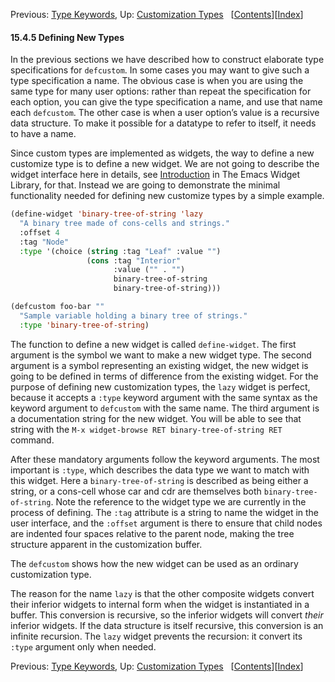 

Previous: [Type Keywords](Type-Keywords.html), Up: [Customization Types](Customization-Types.html)   \[[Contents](index.html#SEC_Contents "Table of contents")]\[[Index](Index.html "Index")]

#### 15.4.5 Defining New Types

In the previous sections we have described how to construct elaborate type specifications for `defcustom`. In some cases you may want to give such a type specification a name. The obvious case is when you are using the same type for many user options: rather than repeat the specification for each option, you can give the type specification a name, and use that name each `defcustom`. The other case is when a user option’s value is a recursive data structure. To make it possible for a datatype to refer to itself, it needs to have a name.

Since custom types are implemented as widgets, the way to define a new customize type is to define a new widget. We are not going to describe the widget interface here in details, see [Introduction](../widget/index.html#Top) in The Emacs Widget Library, for that. Instead we are going to demonstrate the minimal functionality needed for defining new customize types by a simple example.

```lisp
(define-widget 'binary-tree-of-string 'lazy
  "A binary tree made of cons-cells and strings."
  :offset 4
  :tag "Node"
  :type '(choice (string :tag "Leaf" :value "")
                 (cons :tag "Interior"
                       :value ("" . "")
                       binary-tree-of-string
                       binary-tree-of-string)))

(defcustom foo-bar ""
  "Sample variable holding a binary tree of strings."
  :type 'binary-tree-of-string)
```

The function to define a new widget is called `define-widget`. The first argument is the symbol we want to make a new widget type. The second argument is a symbol representing an existing widget, the new widget is going to be defined in terms of difference from the existing widget. For the purpose of defining new customization types, the `lazy` widget is perfect, because it accepts a `:type` keyword argument with the same syntax as the keyword argument to `defcustom` with the same name. The third argument is a documentation string for the new widget. You will be able to see that string with the `M-x widget-browse RET binary-tree-of-string RET` command.

After these mandatory arguments follow the keyword arguments. The most important is `:type`, which describes the data type we want to match with this widget. Here a `binary-tree-of-string` is described as being either a string, or a cons-cell whose car and cdr are themselves both `binary-tree-of-string`. Note the reference to the widget type we are currently in the process of defining. The `:tag` attribute is a string to name the widget in the user interface, and the `:offset` argument is there to ensure that child nodes are indented four spaces relative to the parent node, making the tree structure apparent in the customization buffer.

The `defcustom` shows how the new widget can be used as an ordinary customization type.

The reason for the name `lazy` is that the other composite widgets convert their inferior widgets to internal form when the widget is instantiated in a buffer. This conversion is recursive, so the inferior widgets will convert *their* inferior widgets. If the data structure is itself recursive, this conversion is an infinite recursion. The `lazy` widget prevents the recursion: it convert its `:type` argument only when needed.

Previous: [Type Keywords](Type-Keywords.html), Up: [Customization Types](Customization-Types.html)   \[[Contents](index.html#SEC_Contents "Table of contents")]\[[Index](Index.html "Index")]
